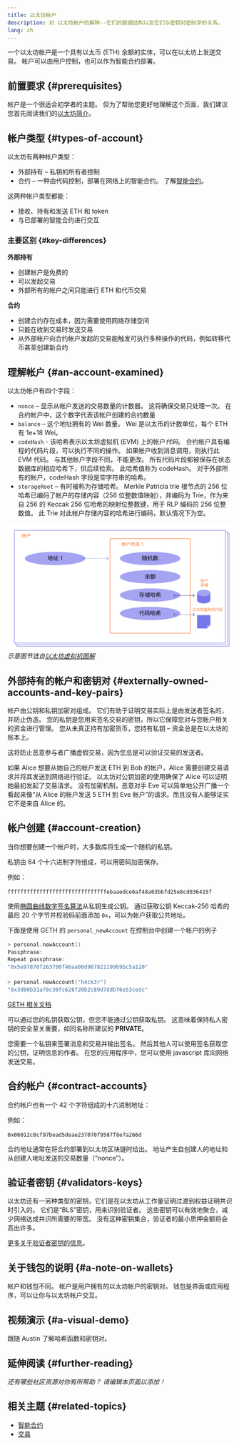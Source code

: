 ```yaml
---
title: 以太坊帐户
description: 对 以太坊帐户的解释--它们的数据结构以及它们与密钥对密码学的关系。
lang: zh
---
```


一个以太坊帐户是一个具有以太币 (ETH) 余额的实体，可以在以太坊上发送交易。 帐户可以由用户控制，也可以作为智能合约部署。

## 前置要求 {#prerequisites}

帐户是一个很适合初学者的主题。 但为了帮助您更好地理解这个页面，我们建议您首先阅读我们的[以太坊简介](/developers/docs/intro-to-ethereum/)。

## 帐户类型 {#types-of-account}

以太坊有两种帐户类型：

- 外部持有 – 私钥的所有者控制
- 合约 – 一种由代码控制，部署在网络上的智能合约。 了解[智能合约](/developers/docs/smart-contracts/)。

这两种帐户类型都能：

- 接收、持有和发送 ETH 和 token
- 与已部署的智能合约进行交互

### 主要区别 {#key-differences}

**外部持有**

- 创建帐户是免费的
- 可以发起交易
- 外部所有的帐户之间只能进行 ETH 和代币交易

**合约**

- 创建合约存在成本，因为需要使用网络存储空间
- 只能在收到交易时发送交易
- 从外部帐户向合约帐户发起的交易能触发可执行多种操作的代码，例如转移代币甚至创建新合约

## 理解帐户 {#an-account-examined}

以太坊帐户有四个字段：

- `nonce` – 显示从帐户发送的交易数量的计数器。 这将确保交易只处理一次。 在合约帐户中，这个数字代表该帐户创建的合约数量
- `balance` – 这个地址拥有的 Wei 数量。 Wei 是以太币的计数单位，每个 ETH 有 1e+18 Wei。
- `codeHash` - 该哈希表示以太坊虚拟机 (EVM) 上的帐户*代码*。 合约帐户具有编程的代码片段，可以执行不同的操作。 如果帐户收到消息调用，则执行此 EVM 代码。 与其他帐户字段不同，不能更改。 所有代码片段都被保存在状态数据库的相应哈希下，供后续检索。 此哈希值称为 codeHash。 对于外部所有的帐户，codeHash 字段是空字符串的哈希。
- `storageRoot` – 有时被称为存储哈希。 Merkle Patricia trie 根节点的 256 位哈希已编码了帐户的存储内容（256 位整数值映射），并编码为 Trie，作为来自 256 的 Keccak 256 位哈希的映射位整数键，用于 RLP 编码的 256 位整数值。 此 Trie 对此帐户存储内容的哈希进行编码，默认情况下为空。

![显示帐户组成部分的图表](./accounts.png) _示意图节选自[以太坊虚拟机图解](https://takenobu-hs.github.io/downloads/ethereum_evm_illustrated.pdf)_

## 外部持有的帐户和密钥对 {#externally-owned-accounts-and-key-pairs}

帐户由公钥和私钥加密对组成。 它们有助于证明交易实际上是由发送者签名的，并防止伪造。 您的私钥是您用来签名交易的密钥，所以它保障您对与您帐户相关的资金进行管理。 您从未真正持有加密货币，您持有私钥 – 资金总是在以太坊的账本上。

这将防止恶意参与者广播虚假交易，因为您总是可以验证交易的发送者。

如果 Alice 想要从她自己的帐户发送 ETH 到 Bob 的帐户，Alice 需要创建交易请求并将其发送到网络进行验证。 以太坊对公钥加密的使用确保了 Alice 可以证明她最初发起了交易请求。 没有加密机制，恶意对手 Eve 可以简单地公开广播一个看起来像“从 Alice 的帐户发送 5 ETH 到 Eve 帐户”的请求。而且没有人能够证实它不是来自 Alice 的。

## 帐户创建 {#account-creation}

当你想要创建一个帐户时，大多数库将生成一个随机的私钥。

私钥由 64 个十六进制字符组成，可以用密码加密保存。

例如：

`fffffffffffffffffffffffffffffffebaaedce6af48a03bbfd25e8cd036415f`

使用[椭圆曲线数字签名算法](https://wikipedia.org/wiki/Elliptic_Curve_Digital_Signature_Algorithm)从私钥生成公钥。 通过获取公钥 Keccak-256 哈希的最后 20 个字节并校验码前面添加 `0x`，可以为帐户获取公共地址。

下面是使用 GETH 的 `personal_newAccount` 在控制台中创建一个帐户的例子

```go
> personal.newAccount()
Passphrase:
Repeat passphrase:
"0x5e97870f263700f46aa00d967821199b9bc5a120"

> personal.newAccount("h4ck3r")
"0x3d80b31a78c30fc628f20b2c89d7ddbf6e53cedc"
```

[GETH 相关文档](https://geth.ethereum.org/docs)

可以通过您的私钥获取公钥，但您不能通过公钥获取私钥。 这意味着保持私人密钥的安全至关重要，如同名称所建议的 **PRIVATE**。

您需要一个私钥来签署消息和交易并输出签名。 然后其他人可以使用签名获取您的公钥，证明信息的作者。 在您的应用程序中，您可以使用 javascript 库向网络发送交易。

## 合约帐户 {#contract-accounts}

合约帐户也有一个 42 个字符组成的十六进制地址：

例如：

`0x06012c8cf97bead5deae237070f9587f8e7a266d`

合约地址通常在将合约部署到以太坊区块链时给出。 地址产生自创建人的地址和从创建人地址发送的交易数量（“nonce”）。

## 验证者密钥 {#validators-keys}

以太坊还有一另种类型的密钥，它们是在以太坊从工作量证明过渡到权益证明共识时引入的。 它们是“BLS”密钥，用来识别验证者。 这些密钥可以有效地聚合，减少网络达成共识所需要的带宽。 没有这种密钥集合，验证者的最小质押金额将会高出许多。

[更多关于验证者密钥的信息](/developers/docs/consensus-mechanisms/pos/keys/)。

## 关于钱包的说明 {#a-note-on-wallets}

帐户和钱包不同。 帐户是用户拥有的以太坊帐户的密钥对。 钱包是界面或应用程序，可以让你与以太坊帐户交互。

## 视频演示 {#a-visual-demo}

跟随 Austin 了解哈希函数和密钥对。

<YouTube id="QJ010l-pBpE" />

<YouTube id="9LtBDy67Tho" />

## 延伸阅读 {#further-reading}

_还有哪些社区资源对你有所帮助？ 请编辑本页面以添加！_

## 相关主题 {#related-topics}

- [智能合约](/developers/docs/smart-contracts/)
- [交易](/developers/docs/transactions/)
